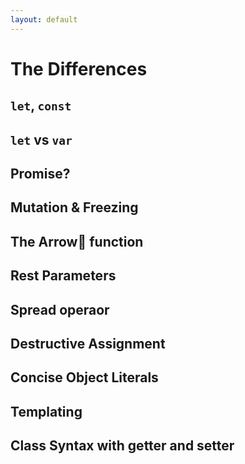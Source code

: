 ```yaml
---
layout: default
---
```

# The Differences
## `let`, `const`
## `let` vs `var`
## Promise?
## Mutation & Freezing
## The Arrow🏹 function
## Rest Parameters
## Spread operaor
## Destructive Assignment
## Concise Object Literals
## Templating
## Class Syntax with getter and setter